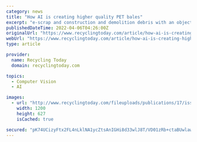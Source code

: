 ```yaml
---
category: news
title: "How AI is creating higher quality PET bales"
excerpt: "e-scrap and construction and demolition debris with an object recognition run rate of more than 10 billion items annually. This combination of scalable accuracy and classification creates a step-level solution for data collection and measurement that ..."
publishedDateTime: 2022-04-06T04:26:00Z
originalUrl: "https://www.recyclingtoday.com/article/how-ai-is-creating-higher-quality-pet-bales/"
webUrl: "https://www.recyclingtoday.com/article/how-ai-is-creating-higher-quality-pet-bales/"
type: article

provider:
  name: Recycling Today
  domain: recyclingtoday.com

topics:
  - Computer Vision
  - AI

images:
  - url: "http://www.recyclingtoday.com/fileuploads/publications/17/issues/104003/articles/images/PET_Bale_fmt.png?w=1200&h=627&scale=both"
    width: 1200
    height: 627
    isCached: true

secured: "pK74UCizyFtx2FL4nLklNA1ycZtsAnIGHi8d33wlJ8T/VD01zRb+ctaBUwlawtccBmLsdrZ0gdvnciYNNL4E8knXAQaoNcJTYeOP0l90Q4lS9jTJFz6aZYbUymlns3rWpS5I76kSbT85+/m5E7Gs2jLOoFhOUvzW7oE9SFlaxbinJXlfsGMBG9A9jAznmhOUYjho8yGTfg6AgkjUIWjCgWVx0qktUqtElwr63re3H5LMfLoWh4knFCJSGBjDOcRMgS/qffZ1/iG2Lv8YnMN5dPvvKhtL0qogoFrSyzBTXa56OA8l5nlC6yNxfoiKQNkPOKDKLdouUN8bCXBCRT/jU4B5ELUDmS/lNAPmHHIplN0=;zf3w42rCUZfETUm7Vvmh7Q=="
---
```


